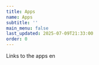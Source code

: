 ```yaml
---
title: Apps
name: Apps
subtitle: ''
main_menu: false
last_updated: 2025-07-09T21:33:00
order: 0
---
```

Links to the apps en
